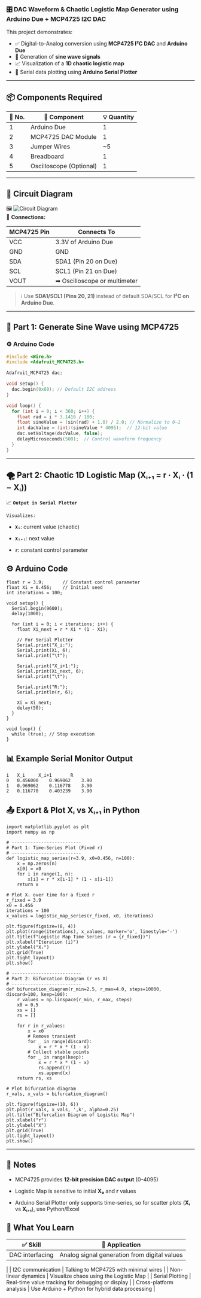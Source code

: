 ### 🎛️ DAC Waveform & Chaotic Logistic Map Generator using Arduino Due + MCP4725 I2C DAC

This project demonstrates:
- ✅ Digital-to-Analog conversion using **MCP4725 I²C DAC** and **Arduino Due**
- 🌊 Generation of **sine wave signals**
- 📈 Visualization of a **1D chaotic logistic map**
- 🔬 Serial data plotting using **Arduino Serial Plotter**

---

## 📦 Components Required

| 🔢 No. | 🧩 Component              | 💡 Quantity |
|-------|---------------------------|-------------|
| 1     | Arduino Due               | 1           |
| 2     | MCP4725 DAC Module        | 1           |
| 3     | Jumper Wires              | ~5          |
| 4     | Breadboard                | 1           |
| 5     | Oscilloscope (Optional)   | 1           |

---

## 🔌 Circuit Diagram

🖼️ ![Circuit Diagram](./circuit.png)  
📌 **Connections:**

| MCP4725 Pin | Connects To          |
|-------------|----------------------|
| VCC         | 3.3V of Arduino Due  |
| GND         | GND                  |
| SDA         | SDA1 (Pin 20 on Due) |
| SCL         | SCL1 (Pin 21 on Due) |
| VOUT        | ➡ Oscilloscope or multimeter |

> ℹ️ Use **SDA1/SCL1 (Pins 20, 21)** instead of default SDA/SCL for **I²C on Arduino Due**.

---

## 🔁 Part 1: Generate Sine Wave using MCP4725

### ⚙️ Arduino Code

```cpp
#include <Wire.h>
#include <Adafruit_MCP4725.h>

Adafruit_MCP4725 dac;

void setup() {
  dac.begin(0x60); // Default I2C address
}

void loop() {
  for (int i = 0; i < 360; i++) {
    float rad = i * 3.1416 / 180;
    float sineValue = (sin(rad) + 1.0) / 2.0; // Normalize to 0–1
    int dacValue = (int)(sineValue * 4095);  // 12-bit value
    dac.setVoltage(dacValue, false);
    delayMicroseconds(500);  // Control waveform frequency
  }
}
```
---
## 🌪️ Part 2: Chaotic 1D Logistic Map (Xᵢ₊₁ = r · Xᵢ · (1 − Xᵢ))

📈 **`Output in Serial Plotter`**

`Visualizes:`

* **`Xᵢ`**: current value (chaotic)

* **`Xᵢ₊₁`**: next value

* **`r`**: constant control parameter

## ⚙️ Arduino Code
```
float r = 3.9;       // Constant control parameter
float Xi = 0.456;    // Initial seed
int iterations = 100;

void setup() {
  Serial.begin(9600);
  delay(1000);

  for (int i = 0; i < iterations; i++) {
    float Xi_next = r * Xi * (1 - Xi);

    // For Serial Plotter
    Serial.print("X_i:");
    Serial.print(Xi, 6);
    Serial.print("\t");

    Serial.print("X_i+1:");
    Serial.print(Xi_next, 6);
    Serial.print("\t");

    Serial.print("R:");
    Serial.println(r, 6);

    Xi = Xi_next;
    delay(50);
  }
}

void loop() {
  while (true); // Stop execution
}
```
## 📊 Example Serial Monitor Output
```
i	X_i		X_i+1		R
0	0.456000	0.969062	3.90
1	0.969062	0.116778	3.90
2	0.116778	0.403239	3.90
```
## 📤 Export & Plot Xᵢ vs Xᵢ₊₁ in Python
```
import matplotlib.pyplot as plt
import numpy as np

# --------------------------
# Part 1: Time-Series Plot (Fixed r)
# --------------------------
def logistic_map_series(r=3.9, x0=0.456, n=100):
    x = np.zeros(n)
    x[0] = x0
    for i in range(1, n):
        x[i] = r * x[i-1] * (1 - x[i-1])
    return x

# Plot Xᵢ over time for a fixed r
r_fixed = 3.9
x0 = 0.456
iterations = 100
x_values = logistic_map_series(r_fixed, x0, iterations)

plt.figure(figsize=(8, 4))
plt.plot(range(iterations), x_values, marker='o', linestyle='-')
plt.title(f"Logistic Map Time Series (r = {r_fixed})")
plt.xlabel("Iteration (i)")
plt.ylabel("Xᵢ")
plt.grid(True)
plt.tight_layout()
plt.show()

# --------------------------
# Part 2: Bifurcation Diagram (r vs X)
# --------------------------
def bifurcation_diagram(r_min=2.5, r_max=4.0, steps=10000, discard=100, keep=100):
    r_values = np.linspace(r_min, r_max, steps)
    x0 = 0.5
    xs = []
    rs = []

    for r in r_values:
        x = x0
        # Remove transient
        for _ in range(discard):
            x = r * x * (1 - x)
        # Collect stable points
        for _ in range(keep):
            x = r * x * (1 - x)
            rs.append(r)
            xs.append(x)
    return rs, xs

# Plot bifurcation diagram
r_vals, x_vals = bifurcation_diagram()

plt.figure(figsize=(10, 6))
plt.plot(r_vals, x_vals, ',k', alpha=0.25)
plt.title("Bifurcation Diagram of Logistic Map")
plt.xlabel("r")
plt.ylabel("X")
plt.grid(True)
plt.tight_layout()
plt.show()
```
---

## 📌 Notes
* MCP4725 provides **12-bit precision DAC output** (0–4095)

* Logistic Map is sensitive to initial **X₀** and **r** values

* Arduino Serial Plotter only supports time-series, so for scatter plots (**Xᵢ** vs **Xᵢ₊₁**), use Python/Excel

## 🧠 What You Learn

| ✅ Skill | 💬 Application          |
|-------------|----------------------|
| DAC interfacing	         | Analog signal generation from digital values
  |
| I2C communication	         | Talking to MCP4725 with minimal wires
                  |
| Non-linear dynamics	         | Visualize chaos using the Logistic Map
 |
| Serial Plotting	         | Real-time value tracking for debugging or display |
| Cross-platform analysis        | Use Arduino + Python for hybrid data processing |
